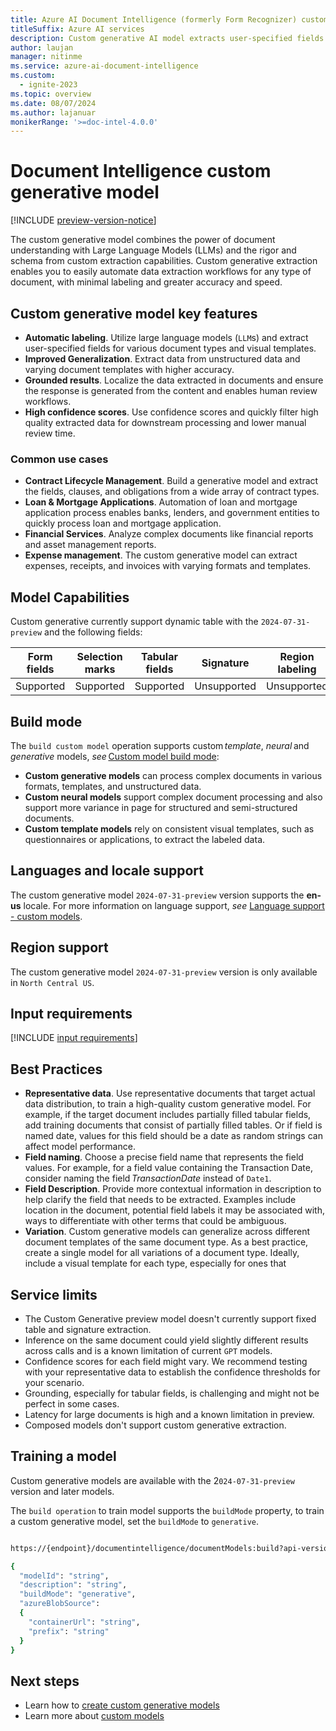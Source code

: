 ```yaml
---
title: Azure AI Document Intelligence (formerly Form Recognizer) custom generative field extraction
titleSuffix: Azure AI services
description: Custom generative AI model extracts user-specified fields from documents across a wide variety of visual templates.
author: laujan
manager: nitinme
ms.service: azure-ai-document-intelligence
ms.custom:
  - ignite-2023
ms.topic: overview
ms.date: 08/07/2024
ms.author: lajanuar
monikerRange: '>=doc-intel-4.0.0'
---
```


# Document Intelligence custom generative model

[!INCLUDE [preview-version-notice](includes/preview-notice.md)]

The custom generative model combines the power of document understanding with Large Language Models (LLMs) and the rigor and schema from custom extraction capabilities. Custom generative extraction enables you to easily automate data extraction workflows for any type of document, with minimal labeling and greater accuracy and speed.

## Custom generative model key features

* **Automatic labeling**. Utilize large language models (`LLM`s) and extract user-specified fields for various document types and visual templates.
* **Improved Generalization**. Extract data from unstructured data and varying document templates with higher accuracy.
* **Grounded results**. Localize the data extracted in documents and ensure the response is generated from the content and enables human review workflows.
* **High confidence scores**. Use confidence scores and quickly filter high quality extracted data for downstream processing and lower manual review time.

### Common use cases

* **Contract Lifecycle Management**. Build a generative model and extract the fields, clauses, and obligations from a wide array of contract types.  
* **Loan & Mortgage Applications**. Automation of loan and mortgage application process enables banks, lenders, and government entities to quickly process loan and mortgage application.  
* **Financial Services**. Analyze complex documents like financial reports and asset management reports.
* **Expense management**. The custom generative model can extract expenses, receipts, and invoices with varying formats and templates.  

## Model Capabilities  

Custom generative currently support dynamic table with the `2024-07-31-preview` and the following fields:

| Form fields | Selection marks | Tabular fields | Signature | Region labeling | Overlapping fields |
|:--:|:--:|:--:|:--:|:--:|:--:|
|Supported| Supported |Supported| Unsupported |Unsupported |Supported|

## Build mode  

The `build custom model` operation supports custom _template_, _neural_ and _generative_ models, _see_ [Custom model build mode](concept-custom.md#build-mode):

* **Custom generative models** can process complex documents in various formats, templates, and unstructured data.
* **Custom neural models** support complex document processing and also support more variance in page for structured and semi-structured documents.
* **Custom template models** rely on consistent visual templates, such as questionnaires or applications, to extract the labeled data.

## Languages and locale support

The custom generative model `2024-07-31-preview` version supports the **en-us** locale. For more information on language support, *see* [Language support - custom models](language-support-custom.md).

## Region support

The custom generative model `2024-07-31-preview` version is only available in `North Central US`.  

## Input requirements 

[!INCLUDE [input requirements](./includes/input-requirements.md)]

## Best Practices  

* **Representative data**. Use representative documents that target actual data distribution, to train a high-quality custom generative model. For example, if the target document includes partially filled tabular fields, add training documents that consist of partially filled tables. Or if field is named date, values for this field should be a date as random strings can affect model performance.
* **Field naming**. Choose a precise field name that represents the field values. For example, for a field value containing the Transaction Date, consider naming the field _TransactionDate_ instead of `Date1`.
* **Field Description**. Provide more contextual information in description to help clarify the field that needs to be extracted. Examples include location in the document, potential field labels it may be associated with, ways to differentiate with other terms that could be ambiguous.  
* **Variation**. Custom generative models can generalize across different document templates of the same document type. As a best practice, create a single model for all variations of a document type. Ideally, include a visual template for each type, especially for ones that 

## Service limits

* The Custom Generative preview model doesn't currently support fixed table and signature extraction.
* Inference on the same document could yield slightly different results across calls and is a known limitation of current `GPT` models.
* Confidence scores for each field might vary. We recommend testing with your representative data to establish the confidence thresholds for your scenario.
* Grounding, especially for tabular fields, is challenging and might not be perfect in some cases.  
* Latency for large documents is high and a known limitation in preview.
* Composed models don't support custom generative extraction.

## Training a model  

Custom generative models are available with the 2`024-07-31-preview` version and later models.

The `build operation` to train model supports the ```buildMode``` property, to train a custom generative model, set the ```buildMode``` to ```generative```.

```bash

https://{endpoint}/documentintelligence/documentModels:build?api-version=2024-07-31-preview

{
  "modelId": "string",
  "description": "string",
  "buildMode": "generative",
  "azureBlobSource":
  {
    "containerUrl": "string",
    "prefix": "string"
  }
}

```

## Next steps

* Learn how to [create custom generative models](how-to-guides/build-train-custom-generative-model.md)
* Learn more about [custom models](concept-custom.md)
